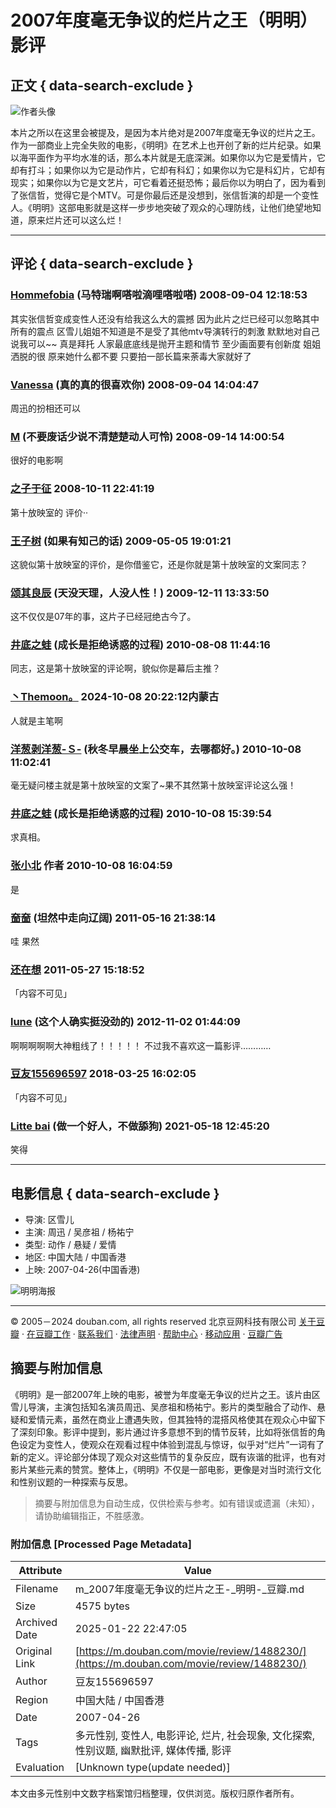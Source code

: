 # 2007年度毫无争议的烂片之王（明明）影评

## 正文 { data-search-exclude }


![作者头像](https://img1.doubanio.com/icon/u2279829-8.jpg)

本片之所以在这里会被提及，是因为本片绝对是2007年度毫无争议的烂片之王。作为一部商业上完全失败的电影，《明明》在艺术上也开创了新的烂片纪录。如果以海平面作为平均水准的话，那么本片就是无底深渊。如果你以为它是爱情片，它却有打斗；如果你以为它是动作片，它却有科幻；如果你以为它是科幻片，它却有现实；如果你以为它是文艺片，可它看着还挺恐怖；最后你以为明白了，因为看到了张信哲，觉得它是个MTV。可是你最后还是没想到，张信哲演的却是一个变性人。《明明》这部电影就是这样一步步地突破了观众的心理防线，让他们绝望地知道，原来烂片还可以这么烂！

---

## 评论 { data-search-exclude }

### [Hommefobia](https://www.douban.com/people/2505565 "Hommefobia") (马特瑞啊嗒啦滴哩嗒啦嗒) 2008-09-04 12:18:53
其实张信哲变成变性人还没有给我这么大的震撼 因为此片之烂已经可以忽略其中所有的震点 区雪儿姐姐不知道是不是受了其他mtv导演转行的刺激 默默地对自己说我可以~~ 真是拜托 人家最底底线是抛开主题和情节 至少画面要有创新度 姐姐洒脱的很 原来她什么都不要 只要拍一部长篇来荼毒大家就好了

### [Vanessa](https://www.douban.com/people/2810437/ "Vanessa") (真的真的很喜欢你) 2008-09-04 14:04:47
周迅的扮相还可以

### [M](https://www.douban.com/people/2910489 "M") (不要废话少说不清楚楚动人可怜) 2008-09-14 14:00:54
很好的电影啊

### [之子于征](https://www.douban.com/people/1441540 "之子于征") 2008-10-11 22:41:19
第十放映室的 评价··

### [王子树](https://www.douban.com/people/3968921 "王子树") (如果有知己的话) 2009-05-05 19:01:21
这貌似第十放映室的评价，是你借鉴它，还是你就是第十放映室的文案同志？

### [颂其良辰](https://www.douban.com/people/28488008 "颂其良辰") (天没天理，人没人性！) 2009-12-11 13:33:50
这不仅仅是07年的事，这片子已经冠绝古今了。

### [井底之蛙](https://www.douban.com/people/42195578 "井底之蛙") (成长是拒绝诱惑的过程) 2010-08-08 11:44:16
同志，这是第十放映室的评论啊，貌似你是幕后主推？

### [丶Themoon。](https://www.douban.com/people/194693096/ "丶Themoon。") 2024-10-08 20:22:12内蒙古
人就是主笔啊

### [洋葱剥洋葱-Ｓ-](https://www.douban.com/people/2786462 "洋葱剥洋葱-Ｓ-") (秋冬早晨坐上公交车，去哪都好。) 2010-10-08 11:02:41
毫无疑问楼主就是第十放映室的文案了~果不其然第十放映室评论这么强！

### [井底之蛙](https://www.douban.com/people/42195578 "井底之蛙") (成长是拒绝诱惑的过程) 2010-10-08 15:39:54
求真相。

### [张小北](https://www.douban.com/people/2279829 "张小北") 作者 2010-10-08 16:04:59
是

### [奤奤](https://www.douban.com/people/40465591 "奤奤") (坦然中走向辽阔) 2011-05-16 21:38:14
哇 果然

### [还在想](https://www.douban.com/people/51187639/ "还在想") 2011-05-27 15:18:52
「内容不可见」

### [lune](https://www.douban.com/people/62159923/ "lune") (这个人确实挺没劲的) 2012-11-02 01:44:09
啊啊啊啊啊大神粗线了！！！！！ 不过我不喜欢这一篇影评…………

### [豆友155696597](https://www.douban.com/people/155696597/ "豆友155696597") 2018-03-25 16:02:05
「内容不可见」

### [Litte bai](https://www.douban.com/people/158133392/ "Litte bai") (做一个好人，不做舔狗) 2021-05-18 12:45:20
笑得

---

## 电影信息 { data-search-exclude }

- 导演: 区雪儿
- 主演: 周迅 / 吴彦祖 / 杨祐宁
- 类型: 动作 / 悬疑 / 爱情
- 地区: 中国大陆 / 中国香港
- 上映: 2007-04-26(中国香港)

![明明海报](https://img9.doubanio.com/view/photo/s_ratio_poster/public/p2456330706.webp)

---

© 2005－2024 douban.com, all rights reserved 北京豆网科技有限公司 [关于豆瓣](https://www.douban.com/about) · [在豆瓣工作](https://www.douban.com/jobs) · [联系我们](https://www.douban.com/about?topic=contactus) · [法律声明](https://www.douban.com/about/legal) · [帮助中心](https://help.douban.com/?app=movie) · [移动应用](https://www.douban.com/doubanapp/) · [豆瓣广告](https://www.douban.com/partner/)
<!-- tcd_original_link https://m.douban.com/movie/review/1488230/ -->


## 摘要与附加信息

<!-- tcd_abstract -->
《明明》是一部2007年上映的电影，被誉为年度毫无争议的烂片之王。该片由区雪儿导演，主演包括知名演员周迅、吴彦祖和杨祐宁。影片的类型融合了动作、悬疑和爱情元素，虽然在商业上遭遇失败，但其独特的混搭风格使其在观众心中留下了深刻印象。影评中提到，影片通过许多意想不到的情节反转，比如将张信哲的角色设定为变性人，使观众在观看过程中体验到混乱与惊讶，似乎对“烂片”一词有了新的定义。评论部分体现了观众对这些情节的复杂反应，既有诙谐的批评，也有对影片某些元素的赞赏。整体上，《明明》不仅是一部电影，更像是对当时流行文化和性别议题的一种探索与反思。
<!-- tcd_abstract_end -->

> 摘要与附加信息为自动生成，仅供检索与参考。如有错误或遗漏（未知），请协助编辑指正，不胜感激。

### 附加信息 [Processed Page Metadata]

| Attribute       | Value                                  |
|-----------------|----------------------------------------|
| Filename        | m_2007年度毫无争议的烂片之王-_明明-_豆瓣.md                             |
| Size            | 4575 bytes                           |
| Archived Date   | 2025-01-22 22:47:05                             |
| Original Link   | [https://m.douban.com/movie/review/1488230/](https://m.douban.com/movie/review/1488230/)                       |
| Author          | 豆友155696597                               |
| Region          | 中国大陆 / 中国香港                               |
| Date            | 2007-04-26                                 |
| Tags            | 多元性别, 变性人, 电影评论, 烂片, 社会现象, 文化探索, 性别议题, 幽默批评, 媒体传播, 影评                                 |
| Evaluation            | [Unknown type(update needed)]                                 |
<!-- tcd_table_end -->

本文由多元性别中文数字档案馆归档整理，仅供浏览。版权归原作者所有。
